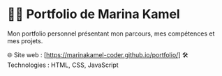 # 👩‍💻 Portfolio de Marina Kamel

Mon portfolio personnel présentant mon parcours, mes compétences et mes projets.

🌐 Site web : [https://marinakamel-coder.github.io/portfolio/] 
🛠️ Technologies : HTML, CSS, JavaScript  

